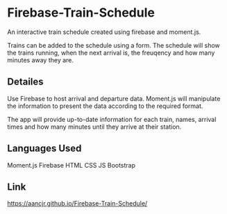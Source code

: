 # Firebase-Train-Schedule

An interactive train schedule created using firebase and moment.js.

Trains can be added to the schedule using a form. The schedule will show the trains running, when the next arrival is, the freuqency and how many minutes away they are.

## Detailes
Use Firebase to host arrival and departure data. Moment.js will manipulate the information to present the data according to the required format.

The app will provide up-to-date information for each train, names, arrival times and how many minutes until they arrive at their station.

## Languages Used
Moment.js
Firebase
HTML
CSS
JS
Bootstrap

## Link
https://aancjr.github.io/Firebase-Train-Schedule/
